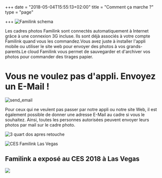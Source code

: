 +++
date = "2018-05-04T15:55:13+02:00"
title = "Comment ça marche ?"
type = "page"

+++
![Familink schema](/img/landing/schema.jpg)

Les cadres photos Familink sont connectés automatiquement à Internet grâce à une connexion 3G incluse. Ils sont déjà associés à votre compte Familink quand vous les commandez.Vous avez juste à installer l'appli mobile ou utiliser le site web pour envoyer des photos à vos grands-parents.Le cloud Familink vous permet de sauvegarder et d'archiver vos photos pour commander des tirages papier.

# Vous ne voulez pas d'appli. Envoyez un E-Mail !

![send_email](/img/landing/email.jpg)

Pour ceux qui ne veulent pas passer par notre appli ou notre site Web, il est également possible de donner une adresse E-Mail au cadre si vous le souhaitez. Ainsi, toutes les personnes autorisées peuvent envoyer leurs photos par mail sur le cadre photo.

![3 quart dos apres retouche](/img/landing/back.jpg)

![CES Familink Las Vegas](/img/landing/ces.png)

## Familink a exposé au CES 2018 à Las Vegas


![](/img/landing/presse_fr.png)